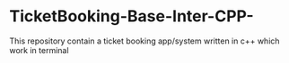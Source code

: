 # TicketBooking-Base-Inter-CPP-
This repository contain a ticket booking app/system written in c++ which work in terminal 
